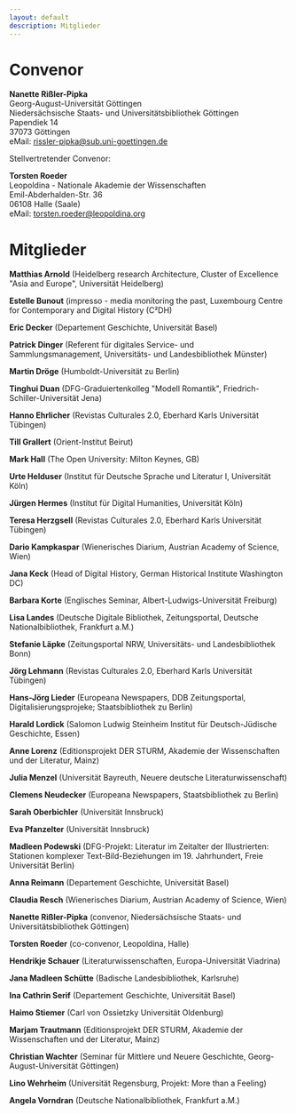 ```yaml
---
layout: default
description: Mitglieder
---
```


# Convenor

**Nanette Rißler-Pipka**    
Georg-August-Universität Göttingen  
Niedersächsische Staats- und Universitätsbibliothek Göttingen  
Papendiek 14   
37073 Göttingen     
eMail: rissler-pipka@sub.uni-goettingen.de   

Stellvertretender Convenor:

**Torsten Roeder**  
Leopoldina - Nationale Akademie der Wissenschaften  
Emil-Abderhalden-Str. 36    
06108 Halle (Saale)    
eMail: 	torsten.roeder@leopoldina.org   

# Mitglieder

**Matthias Arnold** (Heidelberg research Architecture, Cluster of Excellence "Asia and Europe", Universität Heidelberg)   

**Estelle Bunout** (impresso - media monitoring the past, Luxembourg Centre for Contemporary and Digital History (C²DH)

**Eric Decker** (Departement Geschichte, Universität Basel)   

**Patrick Dinger** (Referent für digitales Service- und Sammlungsmanagement, Universitäts- und Landesbibliothek Münster)

**Martin Dröge** (Humboldt-Universität zu Berlin)

**Tinghui Duan** (DFG-Graduiertenkolleg "Modell Romantik", Friedrich-Schiller-Universität Jena)

**Hanno Ehrlicher** (Revistas Culturales 2.0, Eberhard Karls Universität Tübingen)  

**Till Grallert** (Orient-Institut Beirut)

**Mark Hall** (The Open University: Milton Keynes, GB)

**Urte Helduser** (Institut für Deutsche Sprache und Literatur I, Universität Köln)  

**Jürgen Hermes** (Institut für Digital Humanities, Universität Köln)

**Teresa Herzgsell** (Revistas Culturales 2.0, Eberhard Karls Universität Tübingen)    

**Dario Kampkaspar** (Wienerisches Diarium, Austrian Academy of Science, Wien)    

**Jana Keck** (Head of Digital History, German Historical Institute Washington DC)    

**Barbara Korte** (Englisches Seminar, Albert-Ludwigs-Universität Freiburg)  

**Lisa Landes** (Deutsche Digitale Bibliothek, Zeitungsportal, Deutsche Nationalbibliothek, Frankfurt a.M.)    

**Stefanie Läpke** (Zeitungsportal NRW, Universitäts- und Landesbibliothek Bonn)    

**Jörg Lehmann** (Revistas Culturales 2.0, Eberhard Karls Universität Tübingen)    

**Hans-Jörg Lieder** (Europeana Newspapers, DDB Zeitungsportal, Digitalisierungsprojeke; Staatsbibliothek zu Berlin)    

**Harald Lordick** (Salomon Ludwig Steinheim Institut für Deutsch-Jüdische Geschichte, Essen)  

**Anne Lorenz** (Editionsprojekt DER STURM, Akademie der Wissenschaften und der Literatur, Mainz)    

**Julia Menzel** (Universität Bayreuth, Neuere deutsche Literaturwissenschaft)    

**Clemens Neudecker** (Europeana Newspapers, Staatsbibliothek zu Berlin)    

**Sarah Oberbichler** (Universität Innsbruck)

**Eva Pfanzelter** (Universität Innsbruck)

**Madleen Podewski** (DFG-Projekt: Literatur im Zeitalter der Illustrierten: Stationen komplexer Text-Bild-Beziehungen im 19. Jahrhundert, Freie Universität Berlin)

**Anna Reimann** (Departement Geschichte, Universität Basel)   

**Claudia Resch** (Wienerisches Diarium, Austrian Academy of Science, Wien)    

**Nanette Rißler-Pipka** (convenor, Niedersächsische Staats- und Universitätsbibliothek Göttingen)    

**Torsten Roeder** (co-convenor, Leopoldina, Halle)  

**Hendrikje Schauer** (Literaturwissenschaften, Europa-Universität Viadrina)

**Jana Madleen Schütte** (Badische Landesbibliothek, Karlsruhe)  

**Ina Cathrin Serif** (Departement Geschichte, Universität Basel)   

**Haimo Stiemer** (Carl von Ossietzky Universität Oldenburg)

**Marjam Trautmann** (Editionsprojekt DER STURM, Akademie der Wissenschaften und der Literatur, Mainz)

**Christian Wachter** (Seminar für Mittlere und Neuere Geschichte, Georg-August-Universität Göttingen)

**Lino Wehrheim** (Universität Regensburg, Projekt: More than a Feeling)

**Angela Vorndran** (Deutsche Nationalbibliothek, Frankfurt a.M.)  
